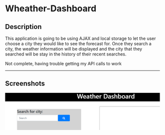 # Wheather-Dashboard
<h2>Description</h2>
<p>This application is going to be using AJAX and local storage to let the user choose a city they would like to see the forecast for. Once they search a city, the weather information will be displayed and the city that they searched will be stay in the history of their recent searches.</p>

<p> Not complete, having trouble getting my API calls to work</p>
<hr>
<h2>Screenshots</h2>
<img src='images/weather.PNG'>

